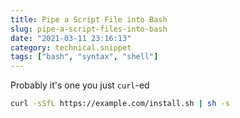 ```yaml
---
title: Pipe a Script File into Bash
slug: pipe-a-script-files-into-bash
date: "2021-03-11 23:16:13"
category: technical.snippet
tags: ["bash", "syntax", "shell"]
---
```


Probably it's one you just `curl`-ed

```bash
curl -sSfL https://example.com/install.sh | sh -s
```
